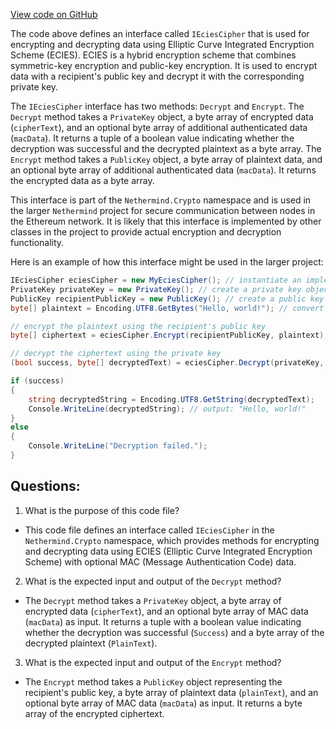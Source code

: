[View code on GitHub](https://github.com/nethermindeth/nethermind/Nethermind.Crypto/IEciesCipher.cs)

The code above defines an interface called `IEciesCipher` that is used for encrypting and decrypting data using Elliptic Curve Integrated Encryption Scheme (ECIES). ECIES is a hybrid encryption scheme that combines symmetric-key encryption and public-key encryption. It is used to encrypt data with a recipient's public key and decrypt it with the corresponding private key. 

The `IEciesCipher` interface has two methods: `Decrypt` and `Encrypt`. The `Decrypt` method takes a `PrivateKey` object, a byte array of encrypted data (`cipherText`), and an optional byte array of additional authenticated data (`macData`). It returns a tuple of a boolean value indicating whether the decryption was successful and the decrypted plaintext as a byte array. The `Encrypt` method takes a `PublicKey` object, a byte array of plaintext data, and an optional byte array of additional authenticated data (`macData`). It returns the encrypted data as a byte array.

This interface is part of the `Nethermind.Crypto` namespace and is used in the larger `Nethermind` project for secure communication between nodes in the Ethereum network. It is likely that this interface is implemented by other classes in the project to provide actual encryption and decryption functionality. 

Here is an example of how this interface might be used in the larger project:

```csharp
IEciesCipher eciesCipher = new MyEciesCipher(); // instantiate an implementation of the IEciesCipher interface
PrivateKey privateKey = new PrivateKey(); // create a private key object
PublicKey recipientPublicKey = new PublicKey(); // create a public key object for the recipient
byte[] plaintext = Encoding.UTF8.GetBytes("Hello, world!"); // convert plaintext to byte array

// encrypt the plaintext using the recipient's public key
byte[] ciphertext = eciesCipher.Encrypt(recipientPublicKey, plaintext);

// decrypt the ciphertext using the private key
(bool success, byte[] decryptedText) = eciesCipher.Decrypt(privateKey, ciphertext);

if (success)
{
    string decryptedString = Encoding.UTF8.GetString(decryptedText);
    Console.WriteLine(decryptedString); // output: "Hello, world!"
}
else
{
    Console.WriteLine("Decryption failed.");
}
```
## Questions: 
 1. What is the purpose of this code file?
- This code file defines an interface called `IEciesCipher` in the `Nethermind.Crypto` namespace, which provides methods for encrypting and decrypting data using ECIES (Elliptic Curve Integrated Encryption Scheme) with optional MAC (Message Authentication Code) data.

2. What is the expected input and output of the `Decrypt` method?
- The `Decrypt` method takes a `PrivateKey` object, a byte array of encrypted data (`cipherText`), and an optional byte array of MAC data (`macData`) as input. It returns a tuple with a boolean value indicating whether the decryption was successful (`Success`) and a byte array of the decrypted plaintext (`PlainText`).

3. What is the expected input and output of the `Encrypt` method?
- The `Encrypt` method takes a `PublicKey` object representing the recipient's public key, a byte array of plaintext data (`plainText`), and an optional byte array of MAC data (`macData`) as input. It returns a byte array of the encrypted ciphertext.